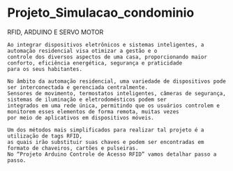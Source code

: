# Projeto_Simulacao_condominio
RFID, ARDUINO E SERVO MOTOR

    Ao integrar dispositivos eletrônicos e sistemas inteligentes, a automação residencial visa otimizar a gestão e o 
    controle dos diversos aspectos de uma casa, proporcionando maior conforto, eficiência energética, segurança e praticidade 
    para os seus habitantes.

    No âmbito da automação residencial, uma variedade de dispositivos pode ser interconectada e gerenciada centralmente.
    Sensores de movimento, termostatos inteligentes, câmeras de segurança, sistemas de iluminação e eletrodomésticos podem ser 
    integrados em uma rede única, permitindo que os usuários controlem e monitorem esses elementos de forma remota, muitas vezes 
    por meio de aplicativos em dispositivos móveis.   
 
    Um dos métodos mais simplificados para realizar tal projeto é a utilização de tags RFID, 
    as quais irão substituir suas chaves e podem ser encontradas em formato de chaveiros, cartões e pulseiras. 
    No “Projeto Arduino Controle de Acesso RFID” vamos detalhar passo a passo.

